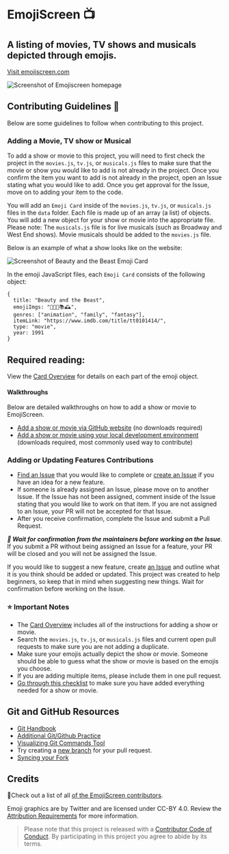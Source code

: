 # EmojiScreen 📺 

## A listing of movies, TV shows and musicals depicted through emojis.
[Visit emojiscreen.com](https://emojiscreen.com)

![Screenshot of Emojiscreen homepage](readme/emoji-screen.png)

## Contributing Guidelines 🎁

Below are some guidelines to follow when contributing to this project. 

### Adding a Movie, TV show or Musical

To add a show or movie to this project, you will need to first check the project in the `movies.js`, `tv.js`, or `musicals.js` files to make sure that the movie or show you would like to add is not already in the project. Once you confirm the item you want to add is not already in the project, open an Issue stating what you would like to add. Once you get approval for the Issue, move on to adding your item to the code. 

You will add an `Emoji Card` inside of the `movies.js`, `tv.js`, or `musicals.js` files in the `data` folder. Each file is made up of an array (a list) of objects. You will add a new object for your show or movie into the appropriate file. Please note: The `musicals.js` file is for live musicals (such as Broadway and West End shows). Movie musicals should be added to the `movies.js` file.

Below is an example of what a show looks like on the website:

![Screenshot of Beauty and the Beast Emoji Card](/readme/emoji-card.png)

In the emoji JavaScript files, each `Emoji Card` consists of the following object:

```
{
  title: "Beauty and the Beast",
  emojiImgs: "🏰🥀🎶📚🕰️",
  genres: ["animation", "family", "fantasy"],
  itemLink: "https://www.imdb.com/title/tt0101414/",
  type: "movie",
  year: 1991
}
```

## Required reading:
View the [Card Overview](/docs/card_overview.md) for details on each part of the emoji object.

#### Walkthroughs
Below are detailed walkthroughs on how to add a show or movie to EmojiScreen.

* [Add a show or movie via GitHub website](docs/github_ui_walkthrough.md) (no downloads required)
* [Add a show or movie using your local development environment](docs/local_dev_walkthrough.md) (downloads required, most commonly used way to contribute)

### Adding or Updating Features Contributions

* [Find an Issue](https://github.com/brittanyrw/emojiscreen/issues) that you would like to complete or [create an Issue](https://github.com/brittanyrw/emojiscreen/issues) if you have an idea for a new feature.
* If someone is already assigned an Issue, please move on to another Issue. If the Issue has not been assigned, comment inside of the Issue stating that you would like to work on that item. If you are not assigned to an Issue, your PR will not be accepted for that Issue.
* After you receive confirmation, complete the Issue and submit a Pull Request.

***🚨 Wait for confirmation from the maintainers before working on the Issue***.
If you submit a PR without being assigned an Issue for a feature, your PR will be closed and you will not be assigned the Issue.

If you would like to suggest a new feature, create [an Issue](https://github.com/brittanyrw/emojiscreen/issues) and outline what it is you think should be added or updated. This project was created to help beginners, so keep that in mind when suggesting new things. Wait for confirmation before working on the Issue. 

### ⭐️ Important Notes
* The [Card Overview](/docs/card_overview.md) includes all of the instructions for adding a show or movie.
* Search the `movies.js`, `tv.js`, or `musicals.js` files and current open pull requests to make sure you are not adding a duplicate.
* Make sure your emojis actually depict the show or movie. Someone should be able to guess what the show or movie is based on the emojis you choose.
* If you are adding multiple items, please include them in one pull request.
* [Go through this checklist](docs/card_overview.md#card-pull-request-checklist) to make sure you have added everything needed for a show or movie. 

## Git and GitHub Resources
* [Git Handbook](https://guides.github.com/introduction/git-handbook/)
* [Additional Git/Github Practice](https://try.github.io/)
* [Visualizing Git Commands Tool](https://git-school.github.io/visualizing-git/)
* Try creating a [new branch](https://github.com/Kunena/Kunena-Forum/wiki/Create-a-new-branch-with-git-and-manage-branches) for your pull request.
* [Syncing your Fork](https://help.github.com/en/articles/syncing-a-fork)

## Credits

💖Check out a list of all [of the EmojiScreen contributors](https://github.com/brittanyrw/emojiscreen/graphs/contributors).

Emoji graphics are by Twitter and are licensed under CC-BY 4.0. Review the [Attribution Requirements](https://github.com/twitter/twemoji#attribution-requirements) for more information.

> Please note that this project is released with a [Contributor Code of Conduct](/CODE_OF_CONDUCT.md). By participating in this project you agree to abide by its terms.
